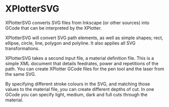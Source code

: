 # XPlotterSVG
XPlotterSVG converts SVG files from Inkscape (or other sources) into GCode that can be interpreted by the XPlotter.

XPlotterSVG will convert SVG path elements, as well as simple shapes; rect, ellipse, circle, line, polygon and polyline.  It also applies all SVG transformations.

XPlotterSVG takes a second input file, a material definition file.  This is a simple XML document that details feedrates, power and repetitions of the path.  You can create XPlotter GCode files for the pen tool and the laser from the same SVG.

By specifying different stroke colours in the SVG, and matching those values to the material file, you can create different depths of cut.  In one GCode you can specify light, medium, dark and full cuts through the material.
